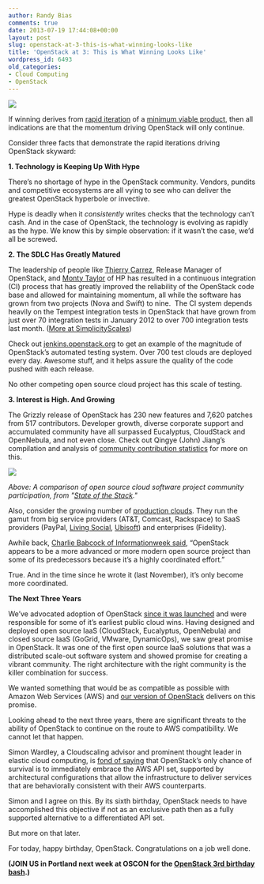 ```yaml
---
author: Randy Bias
comments: true
date: 2013-07-19 17:44:08+00:00
layout: post
slug: openstack-at-3-this-is-what-winning-looks-like
title: 'OpenStack at 3: This is What Winning Looks Like'
wordpress_id: 6493
old_categories:
- Cloud Computing
- OpenStack
---
```


![](https://lh5.googleusercontent.com/_iAumNHX0L39ptBhu9JBZ_e76r1sb4qEQNn8MLLCxHQviZgf38bmETZsqpvpkWZjNjQBY64Q8M0qLa9eX-idzh-tlPwbeX1ugPqDwAW7WWtCNDo_WiLa9Vg)

If winning derives from [rapid iteration](http://hbr.org/2013/05/why-the-lean-start-up-changes-everything) of a [minimum viable product](http://en.wikipedia.org/wiki/Minimum_viable_product), then all indications are that the momentum driving OpenStack will only continue.

Consider three facts that demonstrate the rapid iterations driving OpenStack skyward:

**1. Technology is Keeping Up With Hype**

There’s no shortage of hype in the OpenStack community. Vendors, pundits and competitive ecosystems are all vying to see who can deliver the greatest OpenStack hyperbole or invective.

Hype is deadly when it *consistently* writes checks that the technology can’t cash. And in the case of OpenStack, the technology is evolving as rapidly as the hype. We know this by simple observation: if it wasn’t the case, we’d all be screwed.

**2. The SDLC Has Greatly Matured**

The leadership of people like [Thierry Carrez](http://engineering.cloudscaling.com/stacker-voices-thierry-carrez-openstack-foundation/), Release Manager of OpenStack, and [Monty Taylor](http://engineering.cloudscaling.com/stacker-voices-monty-taylor-hp/) of HP has resulted in a continuous integration (CI) process that has greatly improved the reliability of the OpenStack code base and allowed for maintaining momentum, all while the software has grown from two projects (Nova and Swift) to nine.  The CI system depends heavily on the Tempest integration tests in OpenStack that have grown from just over 70 integration tests in January 2012 to over 700 integration tests last month. ([More at SimplicityScales]( http://engineering.cloudscaling.com/happy-3rd-birthday-openstack))

Check out [jenkins.openstack.org](http://jenkins.openstack.org) to get an example of the magnitude of OpenStack’s automated testing system. Over 700 test clouds are deployed every day. Awesome stuff, and it helps assure the quality of the code pushed with each release.

No other competing open source cloud project has this scale of testing.

**3. Interest is High. And Growing**

The Grizzly release of OpenStack has 230 new features and 7,620 patches from 517 contributors. Developer growth, diverse corporate support and accumulated community have all surpassed Eucalyptus, CloudStack and OpenNebula, and not even close. Check out Qingye (John) Jiang’s compilation and analysis of [community contribution statistics](http://www.qyjohn.net/?p=3120) for more on this.

[![](https://lh4.googleusercontent.com/DFYfDvvyupY2YdoahFQDsVqDvO8eNTBQmm8BVAFW2Ni2K7lX0oKwem3H3aBX0L28KXpX0W6wSU25IwAq5dMrxhBIQ51JEtIEEywBc2a5JJvxKwdEY4U36AE)](http://www.slideshare.net/randybias/state-of-the-stack-april-2013)

_Above: A comparison of open source cloud software project community participation, from "[State of the Stack](http://www.slideshare.net/randybias/state-of-the-stack-april-2013)."_

Also, consider the growing number of [production clouds](http://cloudscaling.com/blog/press-releases/livingsocial-chooses-open-cloud-system/). They run the gamut from big service providers (AT&T, Comcast, Rackspace) to SaaS providers (PayPal, [Living Social](http://cloudscaling.com/blog/press-releases/livingsocial-chooses-open-cloud-system/), [Ubisoft](http://cloudscaling.com/blog/press-releases/ubisoft-chooses-cloudscaling-open-cloud-system/)) and enterprises (Fidelity).

Awhile back, [Charlie Babcock of Informationweek said](http://www.informationweek.com/cloud-computing/infrastructure/openstack-fights-cloud-lock-in-worries/240047880), “OpenStack appears to be a more advanced or more modern open source project than some of its predecessors because it’s a highly coordinated effort.”

True. And in the time since he wrote it (last November), it’s only become more coordinated.

**The Next Three Years**

We’ve advocated adoption of OpenStack [since it was launched](http://cloudscaling.com/blog/cloud-computing/does-openstack-change-the-cloud-game/) and were responsible for some of it’s earliest public cloud wins. Having designed and deployed open source IaaS (CloudStack, Eucalyptus, OpenNebula) and closed source IaaS (GoGrid, VMware, DynamicOps), we saw great promise in OpenStack. It was one of the first open source IaaS solutions that was a distributed scale-out software system and showed promise for creating a vibrant community. The right architecture with the right community is the killer combination for success.

We wanted something that would be as compatible as possible with Amazon Web Services (AWS) and [our version of OpenStack](http://cloudscaling.com/products/ocs-system-overview/) delivers on this promise.  

Looking ahead to the next three years, there are significant threats to the ability of OpenStack to continue on the route to AWS compatibility. We cannot let that happen.

Simon Wardley, a Cloudscaling advisor and prominent thought leader in elastic cloud computing, is [fond of saying](http://blog.gardeviance.org/2013/07/could-cloudstack-eucalyptus-open-nebula.html) that OpenStack’s only chance of survival is to immediately embrace the AWS API set, supported by architectural configurations that allow the infrastructure to deliver services that are behaviorally consistent with their AWS counterparts.

Simon and I agree on this. By its sixth birthday, OpenStack needs to have accomplished this objective if not as an exclusive path then as a fully supported alternative to a differentiated API set.

But more on that later.

For today, happy birthday, OpenStack. Congratulations on a job well done.

**(JOIN US in Portland next week at OSCON for the [OpenStack 3rd birthday bash](http://openstack3rdbirthday.eventbrite.com/).)**

 
